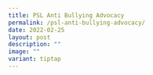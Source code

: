 ```yaml
---
title: PSL Anti Bullying Advocacy
permalink: /psl-anti-bullying-advocacy/
date: 2022-02-25
layout: post
description: ""
image: ""
variant: tiptap
---
```

